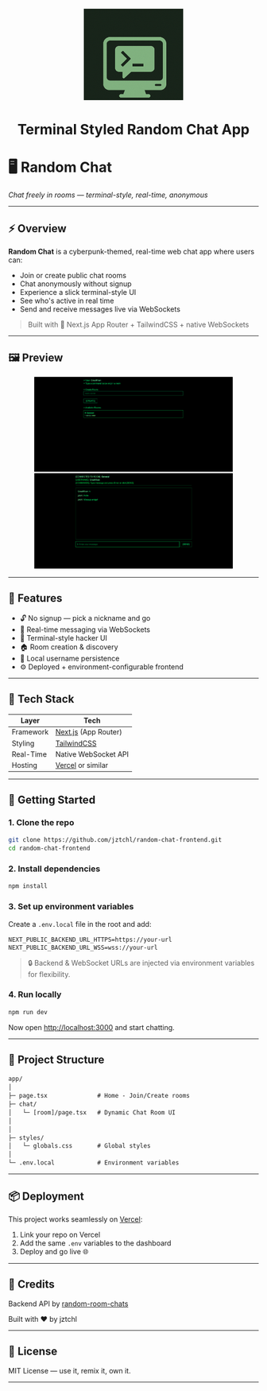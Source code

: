 

<p align="center">
  <img src="https://github.com/jztchl/random-chat-front_end/blob/main/screenshots/logo.png?raw=true" alt="App Logo" width="200"/>
</p>

<h1 align="center">Terminal Styled Random Chat App</h1>



# 🖥️ Random Chat

*Chat freely in rooms — terminal-style, real-time, anonymous*

---

## ⚡ Overview

**Random Chat** is a cyberpunk-themed, real-time web chat app where users can:

* Join or create public chat rooms
* Chat anonymously without signup
* Experience a slick terminal-style UI
* See who's active in real time
* Send and receive messages live via WebSockets

> Built with 💚 Next.js App Router + TailwindCSS + native WebSockets

---

## 🖼️ Preview
<p align="center">
  <img src="https://github.com/jztchl/random-chat-front_end/blob/main/screenshots/1.png?raw=true" width="400"/>
  <img src="https://github.com/jztchl/random-chat-front_end/blob/main/screenshots/2.png?raw=true" width="400"/>
</p>


---

## 🧠 Features

* 🔓 No signup — pick a nickname and go
* 📡 Real-time messaging via WebSockets
* 🧪 Terminal-style hacker UI
* 🏠 Room creation & discovery
* 🔐 Local username persistence
* ⚙️ Deployed + environment-configurable frontend

---

## 🔧 Tech Stack

| Layer     | Tech                                        |
| --------- | ------------------------------------------- |
| Framework | [Next.js](https://nextjs.org/) (App Router) |
| Styling   | [TailwindCSS](https://tailwindcss.com/)     |
| Real-Time | Native WebSocket API                        |
| Hosting   | [Vercel](https://vercel.com/) or similar    |

---

## 🚀 Getting Started

### 1. Clone the repo

```bash
git clone https://github.com/jztchl/random-chat-frontend.git
cd random-chat-frontend
```

### 2. Install dependencies

```bash
npm install
```

### 3. Set up environment variables

Create a `.env.local` file in the root and add:

```env
NEXT_PUBLIC_BACKEND_URL_HTTPS=https://your-url
NEXT_PUBLIC_BACKEND_URL_WSS=wss://your-url
```

> 🔒 Backend & WebSocket URLs are injected via environment variables for flexibility.

### 4. Run locally

```bash
npm run dev
```

Now open [http://localhost:3000](http://localhost:3000) and start chatting.

---

## 🧪 Project Structure

```txt
app/
│
├─ page.tsx              # Home - Join/Create rooms
├─ chat/
│   └─ [room]/page.tsx   # Dynamic Chat Room UI
│      
│
├─ styles/
│   └─ globals.css       # Global styles
│
└─ .env.local            # Environment variables
```

---

## 📦 Deployment

This project works seamlessly on [Vercel](https://vercel.com/):

1. Link your repo on Vercel
2. Add the same `.env` variables to the dashboard
3. Deploy and go live 🌐

---

## 🙏 Credits

Backend API by [random-room-chats](https://github.com/jztchl/random-room-chats)

Built with ❤️ by jztchl

---

## 📄 License

MIT License — use it, remix it, own it.

---
